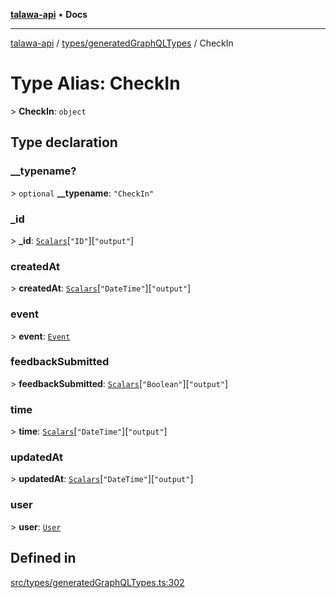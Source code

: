 [**talawa-api**](../../../README.md) • **Docs**

***

[talawa-api](../../../modules.md) / [types/generatedGraphQLTypes](../README.md) / CheckIn

# Type Alias: CheckIn

\> **CheckIn**: `object`

## Type declaration

### \_\_typename?

\> `optional` **\_\_typename**: `"CheckIn"`

### \_id

\> **\_id**: [`Scalars`](Scalars.md)\[`"ID"`\]\[`"output"`\]

### createdAt

\> **createdAt**: [`Scalars`](Scalars.md)\[`"DateTime"`\]\[`"output"`\]

### event

\> **event**: [`Event`](Event.md)

### feedbackSubmitted

\> **feedbackSubmitted**: [`Scalars`](Scalars.md)\[`"Boolean"`\]\[`"output"`\]

### time

\> **time**: [`Scalars`](Scalars.md)\[`"DateTime"`\]\[`"output"`\]

### updatedAt

\> **updatedAt**: [`Scalars`](Scalars.md)\[`"DateTime"`\]\[`"output"`\]

### user

\> **user**: [`User`](User.md)

## Defined in

[src/types/generatedGraphQLTypes.ts:302](https://github.com/PalisadoesFoundation/talawa-api/blob/a6e7ac91b581c9109559657faf0f934f3eb41fe7/src/types/generatedGraphQLTypes.ts#L302)
